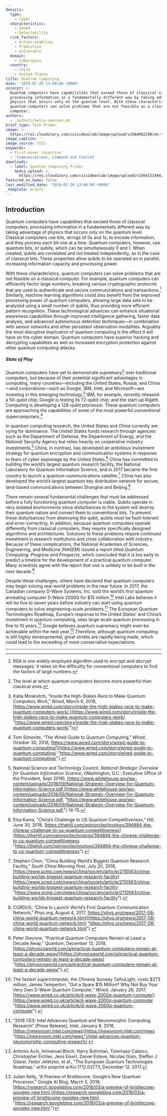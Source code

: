 ```yaml
---
details:
  type:
    - Cyber
  characteristics:
    - Speed
    - Detectability
  risk_factors:
    - Action-enabling
    - Predictive
    - Vulnerable
  domain:
    - Cyberspace
  country:
    - China
    - United States
title: Quantum Computing
date: '2019-07-29 13:00:00 +0000'
excerpt: >-
  Quantum computers have capabilities that exceed those of classical computers,
  processing information in a fundamentally different way by taking advantage of
  physics that occurs only on the quantum level. With these characteristics,
  quantum computers can solve problems that are not feasible on a classical
  computer. 
authors:
  - _authors/kelly-swanson.md
brief_type: Tech Primer
image: >-
  https://res.cloudinary.com/csisideaslab/image/upload/v1564062298/on-the-radar/PONI_illustration_COLOR_cyber.jpg
image_caption: ''
image_source: CSIS
keywords:
  - First-mover incentive
  - 'Communications, Command and Control'
downloads:
  - label: Quantum Computing Primer
    media_upload: >-
      https://res.cloudinary.com/csisideaslab/image/upload/v1564151484/on-the-radar/Quantum%20Computing%20Formatted%20Primer_AL_Clean.pdf
featured_on_home: false
last_modified_date: '2019-07-29 13:00:00 +0000'
_template: briefs
---
```


## Introduction

Quantum computers have capabilities that exceed those of classical computers, processing information in a fundamentally different way by taking advantage of physics that occurs only on the quantum level. Classical computers use bits, strings of 0s and 1s, to encode information, and they process each bit one at a time. Quantum computers, however, use quantum bits, or qubits, which can be simultaneously 0 and 1. When created, qubits are correlated and not treated independently, as in the case of classical bits. These properties allow qubits to be operated on in parallel, increasing information capacity and processing power.

With these characteristics, quantum computers can solve problems that are not feasible on a classical computer. For example, quantum computers can efficiently factor large numbers, breaking various cryptographic protocols that are used to authenticate and secure communications and transactions.[^1] Similarly, machine learning algorithms could also benefit from the improved processing power of quantum computers, allowing large data sets to be analyzed using a small number of qubits, thus providing more efficient pattern recognition. These technological advances can enhance situational awareness capabilities through improved intelligence gathering, faster data analysis, and advanced autonomous detection techniques—in combination with sensor networks and other persistent observation modalities. Arguably the most disruptive implication of quantum computing is the effect it will have on the cyber domain. Quantum computers have superior hacking and decrypting capabilities as well as increased encryption protection against other quantum computing attacks.

##### State of Play

Quantum computers have yet to demonstrate supremacy[^2] over traditional computers, but because of their potential significant advantages in computing, many countries—including the United States, Russia, and China—and corporations—such as Google, IBM, Intel, and Microsoft—are investing in this emerging technology.[^3] IBM, for example, recently released a 50-qubit chip; Google is testing its 72-qubit chip; and the start-up Rigetti Computing is developing a 128-qubit processor. These quantum computers are approaching the capabilities of some of the most powerful conventional supercomputers.[^4]

In quantum computing research, the United States and China currently are vying for dominance. The United States funds research through agencies such as the Department of Defense, the Department of Energy, and the National Security Agency but relies heavily on cooperative industry investments.[^5] China, in contrast, has developed an ambitious investment strategy for quantum encryption and communication systems in response to fears of cyber espionage by the United States.[^6] China has committed to building the world’s largest quantum research facility, the National Laboratory for Quantum Information Science, and in 2017 became the first country to launch a quantum-communications satellite.[^7] China has also developed the world’s largest quantum key distribution network for secure, land-based communications between Shanghai and Beijing.[^8]

There remain several fundamental challenges that must be addressed before a fully functioning quantum computer is viable. Qubits operate in very isolated environments since disturbances to the system will destroy their quantum nature and convert them to conventional bits. To prevent these disturbances from destroying the qubit, qubits must be fault-tolerant and error-correcting. In addition, because quantum computers operate differently from classical computers, they require specifically designed algorithms and architectures. Solutions to these problems require continued investment in research institutions and close collaboration with industry. Because of these complications, the National Academies of Sciences, Engineering, and Medicine (NASEM) issued a report titled _Quantum Computing: Progress and Prospects_, which concluded that it is too early to predict a timeline for the development of a practical quantum computer. Many scientists agree with the report that one is unlikely to be built in the next decade.[^9]

Despite these challenges, others have declared that quantum computers may begin solving real-world problems in the near future. In 2017, the Canadian company D-Wave Systems, Inc. sold the world’s first quantum annealing computer D-Wave 2000Q for $15 million.[^10] Intel Labs believes it will be five to seven years before industry can start using quantum computers to solve engineering-scale problems.[^11] The European Quantum Technologies Roadmap, Europe’s response to the United States’ and China’s investment in quantum computing, sees large-scale quantum processing in five to 10 years.[^12] Google believes quantum supremacy might even be achievable within the next year.[^13] Therefore, although quantum computing is still highly developmental, great strides are rapidly being made, which could lead to the exceeding of more conservative expectations.

***

[^1]: RSA is one widely-employed algorithm used to encrypt and decrypt messages. It relies on the difficultly for conventional computers to find the factors of large numbers.

[^2]: The level at which quantum computers become more powerful than classical ones.

[^3]: Katia Moskvitch, “Inside the High-Stakes Race to Make Quantum Computers Work,” _Wired_, March 8, 2019, [https://www.wired.com/story/inside-the-high-stakes-race-to-make-quantum-computers-work/.](https://www.wired.com/story/inside-the-high-stakes-race-to-make-quantum-computers-work/. "https://www.wired.com/story/inside-the-high-stakes-race-to-make-quantum-computers-work/.")

[^4]: Tom Simonite, “The Wired Guide to Quantum Computing,” _Wired_, October 30, 2018, [https://www.wired.com/story/wired-guide-to-quantum-computing/](https://www.wired.com/story/wired-guide-to-quantum-computing/ "https://www.wired.com/story/wired-guide-to-quantum-computing/").

[^5]: National Science and Technology Council, _National Strategic Overview for Quantum Information Science_, (Washington, D.C.: Executive Office of the President, Sept 2018), [https://www.whitehouse.gov/wp-content/uploads/2018/09/National-Strategic-Overview-for-Quantum-Information-Science.pdf,](https://www.whitehouse.gov/wp-content/uploads/2018/09/National-Strategic-Overview-for-Quantum-Information-Science.pdf, "https://www.whitehouse.gov/wp-content/uploads/2018/09/National-Strategic-Overview-for-Quantum-Information-Science.pdf,") 14-15.

[^6]: Elsa Kania, “China’s Challenge to US Quantum Competitiveness,” _Hill_, June 30, 2018, [https://thehill.com/opinion/technology/394894-the-chinese-challenge-to-us-quantum-competitiveness](https://thehill.com/opinion/technology/394894-the-chinese-challenge-to-us-quantum-competitiveness "https://thehill.com/opinion/technology/394894-the-chinese-challenge-to-us-quantum-competitiveness").

[^7]: Stephen Chen, “China Building World’s Biggest Quantum Research Facility,” _South China Morning Post_, July 20, 2018, [https://www.scmp.com/news/china/society/article/2110563/china-building-worlds-biggest-quantum-research-facility](https://www.scmp.com/news/china/society/article/2110563/china-building-worlds-biggest-quantum-research-facility "https://www.scmp.com/news/china/society/article/2110563/china-building-worlds-biggest-quantum-research-facility").

[^8]: CORDUS, “China to Launch World’s First Quantum Communication Network,” Phys.org, August 4, 2017, [https://phys.org/news/2017-08-china-world-quantum-network.html](https://phys.org/news/2017-08-china-world-quantum-network.html "https://phys.org/news/2017-08-china-world-quantum-network.html").

[^9]: Peter Gwynne, “Practical Quantum Computers Remain at Least a Decade Away,” Quantum, December 12, 2018, [https://physicsworld.com/a/practical-quantum-computers-remain-at-least-a-decade-away/](https://physicsworld.com/a/practical-quantum-computers-remain-at-least-a-decade-away/ "https://physicsworld.com/a/practical-quantum-computers-remain-at-least-a-decade-away/").

[^10]: The fastest supercomputer, the Chinese Sunway TaihuLight, costs $273 million; James Temperton, “Got a Spare $15 Million? Why Not Buy Your Very Own D-Wave Quantum Computer,” _Wired_, January 26, 2017, [https://www.wired.co.uk/article/d-wave-2000q-quantum-computer](https://www.wired.co.uk/article/d-wave-2000q-quantum-computer "https://www.wired.co.uk/article/d-wave-2000q-quantum-computer").

[^11]: “2018 CES: Intel Advances Quantum and Neuromorphic Computing Research” \[Press Release\], Intel, January 8, 2018, [https://newsroom.intel.com/news](https://newsroom.intel.com/news "https://newsroom.intel.com/news")/intel-advances-quantum-neuromorphic-computing-research/.

[^12]: Antonio Acin, Immanuel Bloch, Harry Buhrman, Tommaso Calarco, Christopher Eichler, Jens Eisert, Daniel Esteve, Nicolas Gisin, Steffen J Glaser, Fedor Jeletzko, et al., “The European Quantum Technologies Roadmap.” arXiv preprint arXiv:1712.03773, December 12, 2017.

[^13]: Julian Kelly, “A Preview of Bristlecone, Google’s New Quantum Processor,” Google AI Blog, March 5, 2018, [https://research.googleblog.com/2018/03/a-preview-of-bristlecone-googles-new.html.](https://research.googleblog.com/2018/03/a-preview-of-bristlecone-googles-new.html. "https://research.googleblog.com/2018/03/a-preview-of-bristlecone-googles-new.html.")
